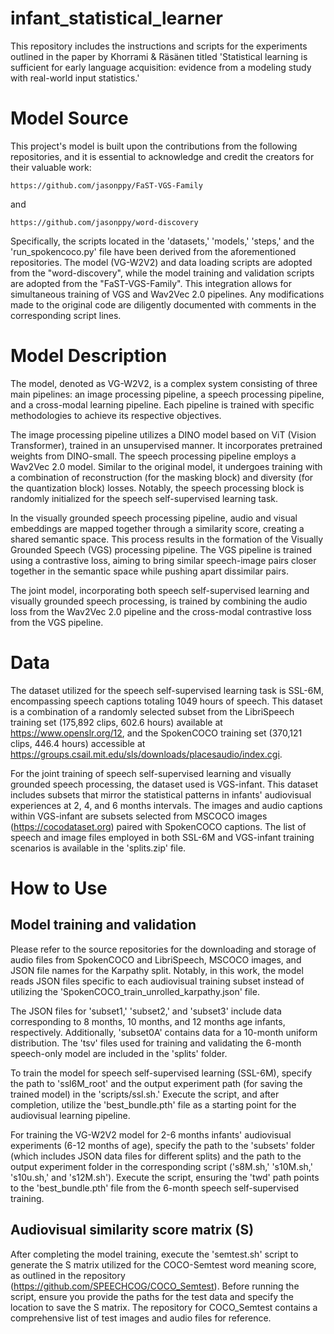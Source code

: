 # infant_statistical_learner

This repository includes the instructions and scripts for the experiments outlined in the paper by Khorrami & Räsänen titled 'Statistical learning is sufficient for early language acquisition: evidence from a modeling study with real-world input statistics.' 

# Model Source

This project's model is built upon the contributions from the following repositories, and it is essential to acknowledge and credit the creators for their valuable work:

    https://github.com/jasonppy/FaST-VGS-Family
and

    https://github.com/jasonppy/word-discovery

Specifically, the scripts located in the 'datasets,' 'models,' 'steps,' and the 'run_spokencoco.py' file have been derived from the aforementioned repositories. The model (VG-W2V2) and data loading scripts are adopted from the "word-discovery", while the model training and validation scripts are adopted from the "FaST-VGS-Family". This integration allows for simultaneous training of VGS and Wav2Vec 2.0 pipelines. Any modifications made to the original code are diligently documented with comments in the corresponding script lines.


# Model Description

The model, denoted as VG-W2V2, is a complex system consisting of three main pipelines: an image processing pipeline, a speech processing pipeline, and a cross-modal learning pipeline. Each pipeline is trained with specific methodologies to achieve its respective objectives.

The image processing pipeline utilizes a DINO model based on ViT (Vision Transformer), trained in an unsupervised manner. It incorporates pretrained weights from DINO-small. The speech processing pipeline employs a Wav2Vec 2.0 model. Similar to the original model, it undergoes training with a combination of reconstruction (for the masking block) and diversity (for the quantization block) losses. Notably, the speech processing block is randomly initialized for the speech self-supervised learning task.

In the visually grounded speech processing pipeline, audio and visual embeddings are mapped together through a similarity score, creating a shared semantic space. This process results in the formation of the Visually Grounded Speech (VGS) processing pipeline. The VGS pipeline is trained using a contrastive loss, aiming to bring similar speech-image pairs closer together in the semantic space while pushing apart dissimilar pairs.

The joint model, incorporating both speech self-supervised learning and visually grounded speech processing, is trained by combining the audio loss from the Wav2Vec 2.0 pipeline and the cross-modal contrastive loss from the VGS pipeline.

# Data

The dataset utilized for the speech self-supervised learning task is SSL-6M, encompassing speech captions totaling 1049 hours of speech. This dataset is a combination of a randomly selected subset from the LibriSpeech training set (175,892 clips, 602.6 hours) available at https://www.openslr.org/12, and the SpokenCOCO training set (370,121 clips, 446.4 hours) accessible at https://groups.csail.mit.edu/sls/downloads/placesaudio/index.cgi.

For the joint training of speech self-supervised learning and visually grounded speech processing, the dataset used is VGS-infant. This dataset includes subsets that mirror the statistical patterns in infants' audiovisual experiences at 2, 4, and 6 months intervals. The images and audio captions within VGS-infant are subsets selected from MSCOCO images (https://cocodataset.org) paired with SpokenCOCO captions. The list of speech and image files employed in both SSL-6M and VGS-infant training scenarios is available in the 'splits.zip' file.

# How to Use

## Model training and validation

Please refer to the source repositories for the downloading and storage of audio files from SpokenCOCO and LibriSpeech, MSCOCO images, and JSON file names for the Karpathy split. Notably, in this work, the model reads JSON files specific to each audiovisual training subset instead of utilizing the 'SpokenCOCO_train_unrolled_karpathy.json' file.

The JSON files for 'subset1,' 'subset2,' and 'subset3' include data corresponding to 8 months, 10 months, and 12 months age infants, respectively. Additionally, 'subset0A' contains data for a 10-month uniform distribution. The 'tsv' files used for training and validating the 6-month speech-only model are included in the 'splits' folder.

To train the model for speech self-supervised learning (SSL-6M), specify the path to 'ssl6M_root' and the output experiment path (for saving the trained model) in the 'scripts/ssl.sh.' Execute the script, and after completion, utilize the 'best_bundle.pth' file as a starting point for the audiovisual learning pipeline.

For training the VG-W2V2 model for 2-6 months infants' audiovisual experiments (6-12 months of age), specify the path to the 'subsets' folder (which includes JSON data files for different splits) and the path to the output experiment folder in the corresponding script ('s8M.sh,' 's10M.sh,' 's10u.sh,' and 's12M.sh'). Execute the script, ensuring the 'twd' path points to the 'best_bundle.pth' file from the 6-month speech self-supervised training.

## Audiovisual similarity score matrix (S)

After completing the model training, execute the 'semtest.sh' script to generate the S matrix utilized for the COCO-Semtest word meaning score, as outlined in the repository (https://github.com/SPEECHCOG/COCO_Semtest). Before running the script, ensure you provide the paths for the test data and specify the location to save the S matrix. The repository for COCO_Semtest contains a comprehensive list of test images and audio files for reference.
